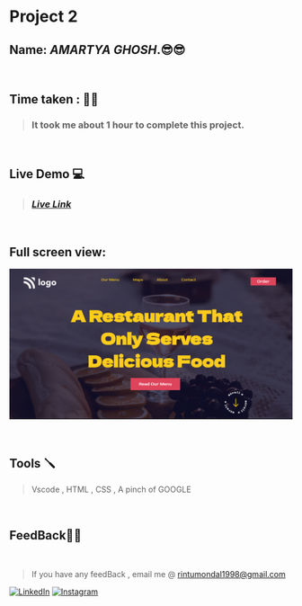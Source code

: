 # **Project 2**

## **Name:**  _AMARTYA GHOSH_.😎😎
<br>

## **Time taken :** ✍🏼

>### It took me about 1 hour to complete this project.
<br>

## **Live Demo**  💻 

>### _[**Live Link**](https://marvelous-gaufre-c75ed2.netlify.app/)_

<br>

## Full screen view:
![desktop](./p2%20my%20take.png)

<br>


## **Tools** 🪛
>Vscode , HTML , CSS , A pinch of GOOGLE
<br>

## **FeedBack**🥷🏼

<br>

> If you have any feedBack , email me @
 rintumondal1998@gmail.com

[![LinkedIn][linkedin-shield]][linkedin-url]
[![Instagram][instagram-shield]][instagram-url]


[instagram-shield]: https://img.shields.io/badge/Instagram-%23E4405F.svg?style=for-the-badge&logo=Instagram&logoColor=white
[instagram-url]: https://www.instagram.com/rtiztic/

[linkedin-shield]: https://img.shields.io/badge/-LinkedIn-black.svg?style=for-the-badge&logo=linkedin&colorB=0B5FBB
[linkedin-url]: https://www.linkedin.com/in/amartya-ghosh-86a399193/
